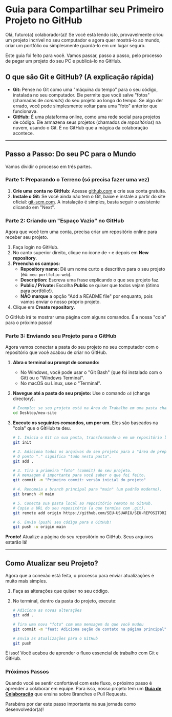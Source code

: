 # Guia para Compartilhar seu Primeiro Projeto no GitHub

Olá, futuro(a) colaborador(a)! Se você está lendo isto, provavelmente criou um projeto incrível no seu computador e agora quer mostrá-lo ao mundo, criar um portfólio ou simplesmente guardá-lo em um lugar seguro.

Este guia foi feito para você. Vamos passar, passo a passo, pelo processo de pegar um projeto do seu PC e publicá-lo no GitHub.

## O que são Git e GitHub? (A explicação rápida)

* **Git:** Pense no Git como uma "máquina do tempo" para o seu código, instalada no seu computador. Ele permite que você salve "fotos" (chamadas de *commits*) do seu projeto ao longo do tempo. Se algo der errado, você pode simplesmente voltar para uma "foto" anterior que funcionava.
* **GitHub:** É uma plataforma online, como uma rede social para projetos de código. Ele armazena seus projetos (chamados de *repositórios*) na nuvem, usando o Git. É no GitHub que a mágica da colaboração acontece.

---

## Passo a Passo: Do seu PC para o Mundo

Vamos dividir o processo em três partes.

### Parte 1: Preparando o Terreno (só precisa fazer uma vez)

1. **Crie uma conta no GitHub:** Acesse [github.com](https://github.com) e crie sua conta gratuita.
2. **Instale o Git:** Se você ainda não tem o Git, baixe e instale a partir do site oficial: [git-scm.com](https://git-scm.com/). A instalação é simples, basta seguir o assistente clicando em "Next".

### Parte 2: Criando um "Espaço Vazio" no GitHub

Agora que você tem uma conta, precisa criar um repositório online para receber seu projeto.

1. Faça login no GitHub.
2. No canto superior direito, clique no ícone de `+` e depois em **New repository**.
3. **Preencha os campos:**
    * **Repository name:** Dê um nome curto e descritivo para o seu projeto (ex: `meu-portfolio-web`).
    * **Description:** Escreva uma frase explicando o que seu projeto faz.
    * **Public / Private:** Escolha **Public** se quiser que todos vejam (ótimo para portfólio!).
    * **NÃO marque** a opção "Add a README file" por enquanto, pois vamos enviar o nosso próprio projeto.
4. Clique em **Create repository**.

O GitHub irá te mostrar uma página com alguns comandos. É a nossa "cola" para o próximo passo!

### Parte 3: Enviando seu Projeto para o GitHub

Agora vamos conectar a pasta do seu projeto no seu computador com o repositório que você acabou de criar no GitHub.

1. **Abra o terminal ou prompt de comando:**

    * No Windows, você pode usar o "Git Bash" (que foi instalado com o Git) ou o "Windows Terminal".
    * No macOS ou Linux, use o "Terminal".

2. **Navegue até a pasta do seu projeto:** Use o comando `cd` (change directory).

    ```bash
    # Exemplo: se seu projeto está na Área de Trabalho em uma pasta chamada "meu-site"
    cd Desktop/meu-site
    ```

3. **Execute os seguintes comandos, um por um.** Eles são baseados na "cola" que o GitHub te deu.

    ```bash
    # 1. Inicia o Git na sua pasta, transformando-a em um repositório local.
    git init

    # 2. Adiciona todos os arquivos do seu projeto para a "área de preparação".
    # O ponto "." significa "tudo nesta pasta".
    git add .

    # 3. Tira a primeira "foto" (commit) do seu projeto.
    # A mensagem é importante para você saber o que foi feito.
    git commit -m "Primeiro commit: versão inicial do projeto"

    # 4. Renomeia a branch principal para "main" (um padrão moderno).
    git branch -M main

    # 5. Conecta sua pasta local ao repositório remoto no GitHub.
    # Copie a URL do seu repositório (a que termina com .git).
    git remote add origin https://github.com/SEU-USUARIO/SEU-REPOSITORIO.git

    # 6. Envia (push) seu código para o GitHub!
    git push -u origin main
    ```

**Pronto!** Atualize a página do seu repositório no GitHub. Seus arquivos estarão lá!

---

## Como Atualizar seu Projeto?

Agora que a conexão está feita, o processo para enviar atualizações é muito mais simples.

1. Faça as alterações que quiser no seu código.
2. No terminal, dentro da pasta do projeto, execute:

    ```bash
    # Adiciona as novas alterações
    git add .

    # Tira uma nova "foto" com uma mensagem do que você mudou
    git commit -m "feat: Adiciona seção de contato na página principal"

    # Envia as atualizações para o GitHub
    git push
    ```

É isso! Você acabou de aprender o fluxo essencial de trabalho com Git e GitHub.

### Próximos Passos

Quando você se sentir confortável com este fluxo, o próximo passo é aprender a colaborar em equipe. Para isso, nosso projeto tem um **[Guia de Colaboração](CONTRIBUTING.md)** que ensina sobre Branches e Pull Requests.

Parabéns por dar este passo importante na sua jornada como desenvolvedor(a)!
